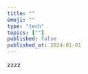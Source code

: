 ```yaml
---
title: ""
emoji: ""
type: "tech"
topics: [""]
published: false
published_at: 2024-01-01
---
```


zzzz
